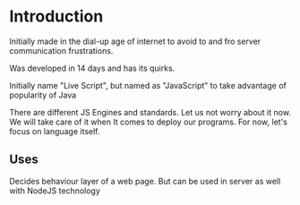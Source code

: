 # Introduction
Initially made in the dial-up age of internet to avoid to and fro server communication frustrations. 

Was developed in 14 days and has its quirks.

Initially name "Live Script", but named as "JavaScript" to take advantage of popularity of Java

There are different JS Engines and standards. Let us not worry about it now. We will take care of it when It comes to deploy our programs. For now, let's focus on language itself.

## Uses
Decides behaviour layer of a web page. But can be used in server as well with NodeJS technology
